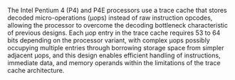 The Intel Pentium 4 (P4) and P4E processors use a trace cache that stores decoded micro-operations (µops) instead of raw instruction opcodes, allowing the processor to overcome the decoding bottleneck characteristic of previous designs. Each µop entry in the trace cache requires 53 to 64 bits depending on the processor variant, with complex µops possibly occupying multiple entries through borrowing storage space from simpler adjacent µops, and this design enables efficient handling of instructions, immediate data, and memory operands within the limitations of the trace cache architecture.
